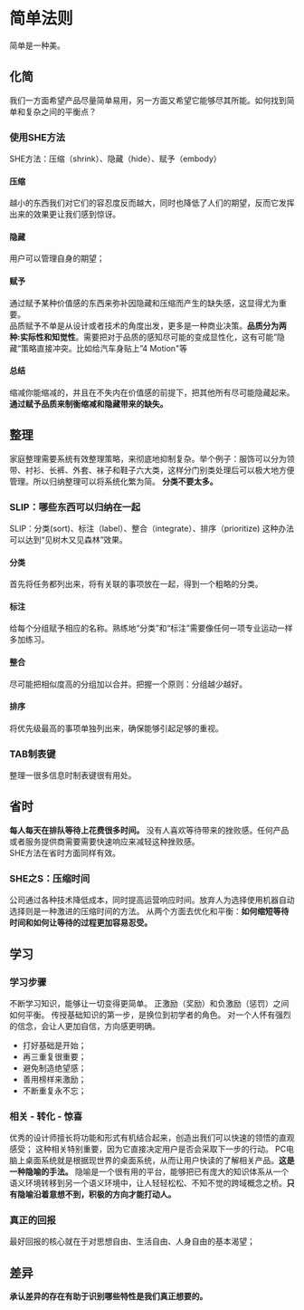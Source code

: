 # 简单法则
简单是一种美。

## 化简
我们一方面希望产品尽量简单易用，另一方面又希望它能够尽其所能。如何找到简单和复杂之间的平衡点？

### 使用SHE方法
SHE方法：压缩（shrink）、隐藏（hide）、赋予（embody）

#### 压缩
越小的东西我们对它们的容忍度反而越大，同时也降低了人们的期望，反而它发挥出来的效果更让我们感到惊讶。

#### 隐藏
用户可以管理自身的期望；

#### 赋予
通过赋予某种价值感的东西来弥补因隐藏和压缩而产生的缺失感，这显得尤为重要。  
品质赋予不单是从设计或者技术的角度出发，更多是一种商业决策。__品质分为两种:实际性和知觉性__。需要把对于品质的感知尽可能的变成显性化，这有可能”隐藏“策略直接冲突。比如给汽车身贴上”4 Motion"等

#### 总结
缩减你能缩减的，并且在不失内在价值感的前提下，把其他所有尽可能隐藏起来。__通过赋予品质来制衡缩减和隐藏带来的缺失。__

## 整理
家庭整理需要系统有效整理策略，来彻底地抑制复杂。举个例子：服饰可以分为领带、衬衫、长裤、外套、袜子和鞋子六大类，这样分门别类处理后可以极大地方便管理。所以归纳整理可以将系统化繁为简。
__分类不要太多。__
### SLIP：哪些东西可以归纳在一起
SLIP：分类(sort)、标注（label）、整合（integrate）、排序（prioritize)
这种办法可以达到“见树木又见森林”效果。

#### 分类
首先将任务都列出来，将有关联的事项放在一起，得到一个粗略的分类。

#### 标注
给每个分组赋予相应的名称。熟练地“分类”和“标注”需要像任何一项专业运动一样多加练习。

#### 整合
尽可能把相似度高的分组加以合并。把握一个原则：分组越少越好。

#### 排序
将优先级最高的事项单独列出来，确保能够引起足够的重视。

### TAB制表键
整理一很多信息时制表键很有用处。

## 省时
__每人每天在排队等待上花费很多时间。__ 没有人喜欢等待带来的挫败感。任何产品或者服务提供商需要需要快速响应来减轻这种挫败感。  
SHE方法在省时方面同样有效。

### SHE之S：压缩时间
公司通过各种技术降低成本，同时提高运营响应时间。放弃人为选择使用机器自动选择则是一种激进的压缩时间的方法。
从两个方面去优化和平衡：__如何缩短等待时间和如何让等待的过程更加容易忍受。__

## 学习

### 学习步骤
不断学习知识，能够让一切变得更简单。
正激励（奖励）和负激励（惩罚）之间如何平衡。
传授基础知识的第一步，是换位到初学者的角色。
对一个人怀有强烈的信念，会让人更加自信，方向感更明确。

* 打好基础是开始；
* 再三重复很重要；
* 避免制造绝望感；
* 善用榜样来激励；
* 不断重复永不忘；

### 相关 - 转化 - 惊喜

优秀的设计师擅长将功能和形式有机结合起来，创造出我们可以快速的领悟的直观感受；
这种相关特别重要，因为它直接决定用户是否会采取下一步的行动。
PC电脑上桌面系统就是根据现世界的桌面系统，从而让用户快读的了解相关产品。__这是一种隐喻的手法。__
隐喻是一个很有用的平台，能够把已有庞大的知识体系从一个语义环境转移到另一个语义环境中，让人轻轻松松、不知不觉的跨域概念之桥。__只有隐喻沿着意想不到，积极的方向才能打动人。__

### 真正的回报
最好回报的核心就在于对思想自由、生活自由、人身自由的基本渴望；

## 差异
__承认差异的存在有助于识别哪些特性是我们真正想要的。__




